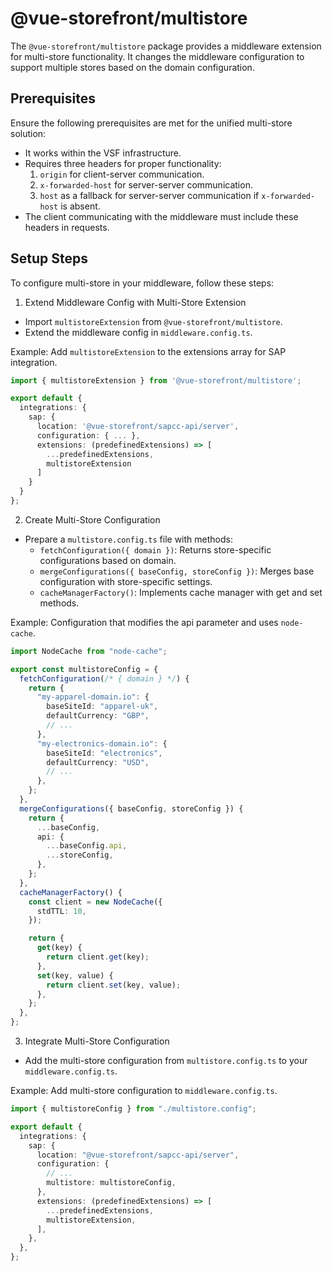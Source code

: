 # @vue-storefront/multistore

The `@vue-storefront/multistore` package provides a middleware extension for multi-store functionality. It changes the middleware configuration to support multiple stores based on the domain configuration.

## Prerequisites

Ensure the following prerequisites are met for the unified multi-store solution:

- It works within the VSF infrastructure.
- Requires three headers for proper functionality:
  1. `origin` for client-server communication.
  2. `x-forwarded-host` for server-server communication.
  3. `host` as a fallback for server-server communication if `x-forwarded-host` is absent.
- The client communicating with the middleware must include these headers in requests.

## Setup Steps

To configure multi-store in your middleware, follow these steps:

1. Extend Middleware Config with Multi-Store Extension

- Import `multistoreExtension` from `@vue-storefront/multistore`.
- Extend the middleware config in `middleware.config.ts`.

Example: Add `multistoreExtension` to the extensions array for SAP integration.

```ts [middleware.config.ts]
import { multistoreExtension } from '@vue-storefront/multistore';

export default {
  integrations: {
    sap: {
      location: '@vue-storefront/sapcc-api/server',
      configuration: { ... },
      extensions: (predefinedExtensions) => [
        ...predefinedExtensions,
        multistoreExtension
      ]
    }
  }
};
```

2. Create Multi-Store Configuration

- Prepare a `multistore.config.ts` file with methods:
  - `fetchConfiguration({ domain })`: Returns store-specific configurations based on domain.
  - `mergeConfigurations({ baseConfig, storeConfig })`: Merges base configuration with store-specific settings.
  - `cacheManagerFactory()`: Implements cache manager with get and set methods.

Example: Configuration that modifies the api parameter and uses `node-cache`.

```ts [multistore.config.ts]
import NodeCache from "node-cache";

export const multistoreConfig = {
  fetchConfiguration(/* { domain } */) {
    return {
      "my-apparel-domain.io": {
        baseSiteId: "apparel-uk",
        defaultCurrency: "GBP",
        // ...
      },
      "my-electronics-domain.io": {
        baseSiteId: "electronics",
        defaultCurrency: "USD",
        // ...
      },
    };
  },
  mergeConfigurations({ baseConfig, storeConfig }) {
    return {
      ...baseConfig,
      api: {
        ...baseConfig.api,
        ...storeConfig,
      },
    };
  },
  cacheManagerFactory() {
    const client = new NodeCache({
      stdTTL: 10,
    });

    return {
      get(key) {
        return client.get(key);
      },
      set(key, value) {
        return client.set(key, value);
      },
    };
  },
};
```

3. Integrate Multi-Store Configuration

- Add the multi-store configuration from `multistore.config.ts` to your `middleware.config.ts`.

Example: Add multi-store configuration to `middleware.config.ts`.

```ts [middleware.config.ts]
import { multistoreConfig } from "./multistore.config";

export default {
  integrations: {
    sap: {
      location: "@vue-storefront/sapcc-api/server",
      configuration: {
        // ...
        multistore: multistoreConfig,
      },
      extensions: (predefinedExtensions) => [
        ...predefinedExtensions,
        multistoreExtension,
      ],
    },
  },
};
```